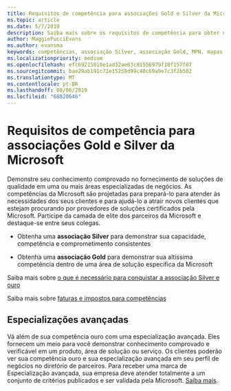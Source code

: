 ```yaml
---
title: Requisitos de competência para associações Gold e Silver da Microsoft | Partner Center
ms.topic: article
ms.date: 5/7/2019
description: Saiba mais sobre os requisitos de competência para obter níveis de associação Gold e Silver.
author: MaggiePucciEvans
ms.author: evansma
keywords: competências, associação Silver, associação Gold, MPN, mapas, proficiência, Microsoft Partner Network, associação de rede, especializações avançadas
ms.localizationpriority: medium
ms.openlocfilehash: efc69215010e1ad32ae63c81556979f18f157f07
ms.sourcegitcommit: bae29ab191c72e15259d99c40c69a9e7c3f2b502
ms.translationtype: MT
ms.contentlocale: pt-BR
ms.lasthandoff: 08/06/2019
ms.locfileid: "68820646"
---
```

# <a name="microsoft-competency-requirements-for-gold-and-silver-membership"></a>Requisitos de competência para associações Gold e Silver da Microsoft


Demonstre seu conhecimento comprovado no fornecimento de soluções de qualidade em uma ou mais áreas especializadas de negócios. As competências da Microsoft são projetadas para prepará-lo para atender às necessidades dos seus clientes e para ajudá-lo a atrair novos clientes que estejam procurando por provedores de soluções certificados pela Microsoft. Participe da camada de elite dos parceiros da Microsoft e destaque-se entre seus colegas.

- Obtenha uma **associação Silver** para demonstrar sua capacidade, competência e comprometimento consistentes

- Obtenha uma **associação Gold** para demonstrar sua altíssima competência dentro de uma área de solução específica da Microsoft

Saiba mais sobre [o que é necessário para conquistar a associação Silver e ouro](https://partner.microsoft.com/membership/competencies)

Saiba mais sobre [faturas e impostos para competências](mpn-view-print-maps-invoice.md)

## <a name="advanced-specializations"></a>Especializações avançadas

Vá além de sua competência ouro com uma especialização avançada. Eles fornecem um meio para você demonstrar conhecimento comprovado e verificável em um produto, área de solução ou serviço. Os clientes poderão ver sua competência ouro e sua especialização avançada em seu perfil de negócios no diretório de parceiros. Para receber uma marca de Especialização avançada, sua empresa deve atender totalmente a um conjunto de critérios publicados e ser validada pela Microsoft. [Saiba mais](https://partner.microsoft.com/membership/competencies#tab-content-2). 